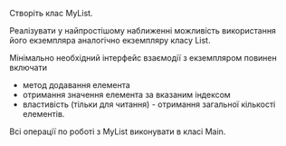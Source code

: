 Створіть клас MyList.

Реалізувати у найпростішому наближенні можливість використання його екземпляра аналогічно екземпляру класу List.

Мінімально необхідний інтерфейс взаємодії з екземпляром повинен включати
- метод додавання елемента
- отримання значення елемента за вказаним індексом
- властивість (тільки для читання) - отримання загальної кількості елементів.

Всі операції по роботі з MyList виконувати в класі Main.